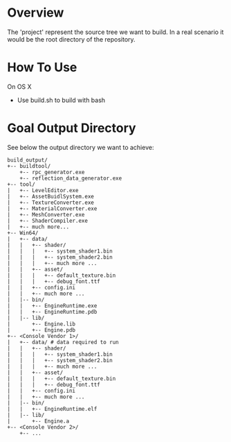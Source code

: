 # Overview
The 'project' represent the source tree we want to build. In a real scenario it would
be the root directory of the repository.

# How To Use
On OS X
- Use build.sh to build with bash

# Goal Output Directory
See below the output directory we want to achieve:
```
build_output/
+-- buildtool/
    +-- rpc_generator.exe
    +-- reflection_data_generator.exe
+-- tool/
|   +-- LevelEditor.exe
|   +-- AssetBuidlSystem.exe
|   +-- TextureConverter.exe
|   +-- MaterialConverter.exe
|   +-- MeshConverter.exe
|   +-- ShaderCompiler.exe
|   +-- much more...
+-- Win64/
|   +-- data/
|   |   +-- shader/
|   |   |   +-- system_shader1.bin
|   |   |   +-- system_shader2.bin
|   |   |   +-- much more ...
|   |   +-- asset/
|   |   |   +-- default_texture.bin
|   |   |   +-- debug_font.ttf
|   |   +-- config.ini
|   |   +-- much more ...
|   |-- bin/
|   |   +-- EngineRuntime.exe
|   |   +-- EngineRuntime.pdb
|   |-- lib/
|       +-- Engine.lib
|       +-- Engine.pdb
+-- <Console Vendor 1>/
|   +-- data/ # data required to run
|   |   +-- shader/
|   |   |   +-- system_shader1.bin
|   |   |   +-- system_shader2.bin
|   |   |   +-- much more ...
|   |   +-- asset/
|   |   |   +-- default_texture.bin
|   |   |   +-- debug_font.ttf
|   |   +-- config.ini
|   |   +-- much more ...
|   |-- bin/
|   |   +-- EngineRuntime.elf
|   |-- lib/
|       +-- Engine.a
+-- <Console Vendor 2>/
    +-- ...
```
